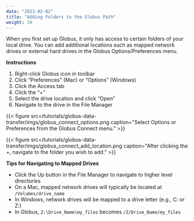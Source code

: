 ```yaml
---
date: "2023-02-02"
title: "Adding Folders to the Globus Path"
weight: 30
---
```


When you first set up Globus, it only has access to certain folders of your local drive. You can add additional locations such as mapped network drives or external hard drives in the Globus Options/Preferences menu.

**Instructions**

1. Right-click Globus icon in toolbar
2. Click “Preferences” (Mac) or “Options” (Windows)
3. Click the Access tab
4. Click the “+”
5. Select the drive location and click “Open”
6. Navigate to the drive in the File Manager

{{< figure src=/tutorials/globus-data-transfer/imgs/globus_connect_options.png caption="Select Options or Preferences from the Globus Connect menu." >}}

{{< figure src=/tutorials/globus-data-transfer/imgs/globus_connect_add_location.png caption="After clicking the +, navigate to the folder you wish to add." >}}

**Tips for Navigating to Mapped Drives**
 
- Click the Up button in the File Manager to navigate to higher level directories
- On a Mac, mapped network drives will typically be located at `/Volumes/drive_name`
- In Windows, network drives will be mapped to a drive letter (e.g., C: or Z:)
- In Globus, `Z:\Drive_Name\my_files` becomes `/Z/Drive_Name/my_files`


